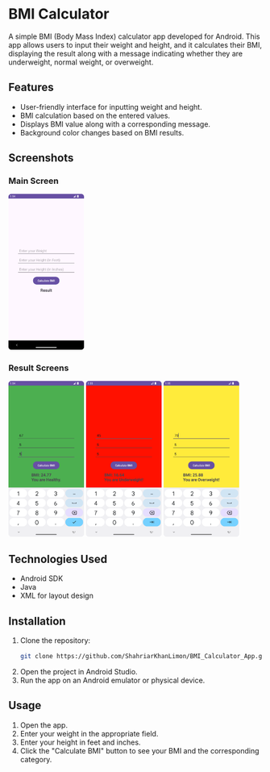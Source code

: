 # BMI Calculator

A simple BMI (Body Mass Index) calculator app developed for Android. This app allows users to input their weight and height, and it calculates their BMI, displaying the result along with a message indicating whether they are underweight, normal weight, or overweight.

## Features

- User-friendly interface for inputting weight and height.
- BMI calculation based on the entered values.
- Displays BMI value along with a corresponding message.
- Background color changes based on BMI results.

## Screenshots

### Main Screen
<img src="Screenshots/main_screen.png" alt="Main Screen" width="150"/>

### Result Screens
<img src="Screenshots/healthy.png" alt="Healthy Screen" width="150"/> <img src="Screenshots/underweight.png" alt="Underweight Screen" width="150"/> <img src="Screenshots/overweight.png" alt="Overweight Screen" width="150"/>


## Technologies Used

- Android SDK
- Java
- XML for layout design

## Installation

1. Clone the repository:
   ```bash
   git clone https://github.com/ShahriarKhanLimon/BMI_Calculator_App.git
2.  Open the project in Android Studio.
3. Run the app on an Android emulator or physical device.

## Usage
1. Open the app.
2. Enter your weight in the appropriate field.
3. Enter your height in feet and inches.
4. Click the "Calculate BMI" button to see your BMI and the corresponding category.
